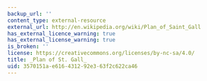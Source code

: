 ```yaml
---
backup_url: ''
content_type: external-resource
external_url: http://en.wikipedia.org/wiki/Plan_of_Saint_Gall
has_external_licence_warning: true
has_external_license_warning: true
is_broken: ''
license: https://creativecommons.org/licenses/by-nc-sa/4.0/
title: _Plan of St. Gall_
uid: 3570151a-e616-4312-92e3-63f2c622ca46
---
```

